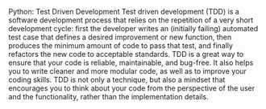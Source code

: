 Python: Test Driven Development
Test driven development (TDD) is a software development process that relies on the repetition of a very short development cycle: first the developer writes an (initially failing) automated test case that defines a desired improvement or new function, then produces the minimum amount of code to pass that test, and finally refactors the new code to acceptable standards. TDD is a great way to ensure that your code is reliable, maintainable, and bug-free. It also helps you to write cleaner and more modular code, as well as to improve your coding skills. TDD is not only a technique, but also a mindset that encourages you to think about your code from the perspective of the user and the functionality, rather than the implementation details.
